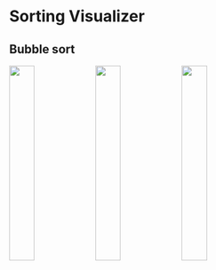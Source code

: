 # Sorting Visualizer

## Bubble sort

<img src="repo/bubble-slow.webm" width="30%" /> <img src="repo/bubble-medium.webm" width="30%" /> <img src="repo/bubble-fast.webm" width="30%" />
